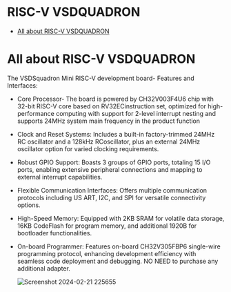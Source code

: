 # RISC-V VSDQUADRON


- [All about RISC-V VSDQUADRON](#all-about-risc-v-vsdquadron)


# All about RISC-V VSDQUADRON

The VSDSquadron Mini RISC-V development board- Features and Interfaces:
 
 
 - Core Processor- The board is powered by CH32V003F4U6 chip with 32-bit RISC-V core based
 on RV32ECinstruction set, optimized for high-performance computing with support for 2-level
 interrupt nesting and supports 24MHz system main frequency in the product function
 
 - Clock and Reset Systems: Includes a built-in factory-trimmed 24MHz RC oscillator and a
 128kHz RCoscillator, plus an external 24MHz oscillator option for varied clocking requirements.
 
 - Robust GPIO Support: Boasts 3 groups of GPIO ports, totaling 15 I/O ports, enabling
 extensive peripheral connections and mapping to external interrupt capabilities.
 
 - Flexible Communication Interfaces: Offers multiple communication protocols including US
ART, I2C, and SPI for versatile connectivity options.

 - High-Speed Memory: Equipped with 2KB SRAM for volatile data storage, 16KB CodeFlash
 for program memory, and additional 1920B for bootloader functionalities.
 
 - On-board Programmer: Features on-board CH32V305FBP6 single-wire programming protocol, enhancing development efficiency with seamless code deployment and debugging. NO NEED to purchase any additional adapter.

   ![Screenshot 2024-02-21 225655](https://github.com/mzmdirfan/RSIC-V-vsdsquadron/assets/100523407/a634c0dc-9602-4b24-a75f-78ba2490cbde)


